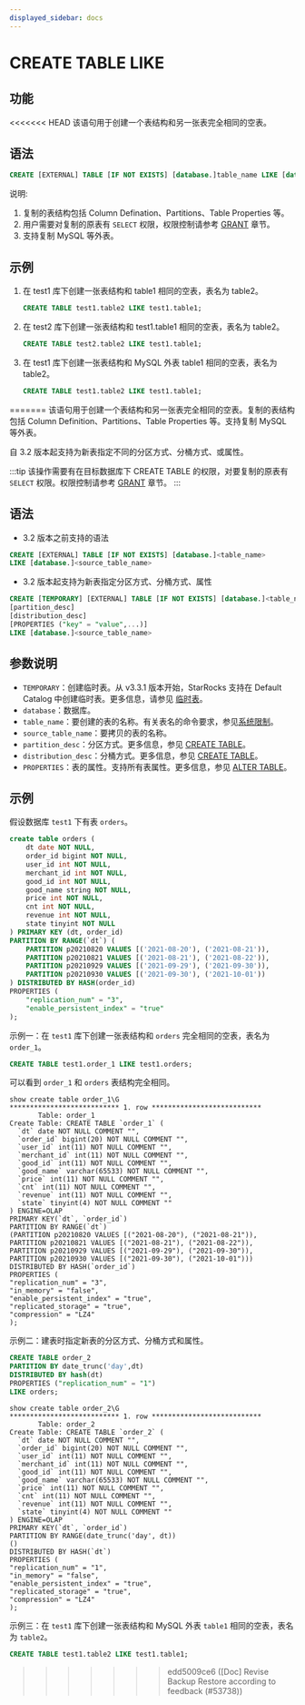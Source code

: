 ```yaml
---
displayed_sidebar: docs
---
```


# CREATE TABLE LIKE

## 功能

<<<<<<< HEAD
该语句用于创建一个表结构和另一张表完全相同的空表。

## 语法

```sql
CREATE [EXTERNAL] TABLE [IF NOT EXISTS] [database.]table_name LIKE [database.]table_name
```

说明:

1. 复制的表结构包括 Column Defination、Partitions、Table Properties 等。
2. 用户需要对复制的原表有 `SELECT` 权限，权限控制请参考 [GRANT](../account-management/GRANT.md) 章节。
3. 支持复制 MySQL 等外表。

## 示例

1. 在 test1 库下创建一张表结构和 table1 相同的空表，表名为 table2。

    ```sql
    CREATE TABLE test1.table2 LIKE test1.table1;
    ```

2. 在 test2 库下创建一张表结构和 test1.table1 相同的空表，表名为 table2。

    ```sql
    CREATE TABLE test2.table2 LIKE test1.table1;
    ```

3. 在 test1 库下创建一张表结构和 MySQL 外表 table1 相同的空表，表名为 table2。

    ```sql
    CREATE TABLE test1.table2 LIKE test1.table1;
    ```
=======
该语句用于创建一个表结构和另一张表完全相同的空表。复制的表结构包括 Column Definition、Partitions、Table Properties 等。支持复制 MySQL 等外表。

自 3.2 版本起支持为新表指定不同的分区方式、分桶方式、或属性。

:::tip
该操作需要有在目标数据库下 CREATE TABLE 的权限，对要复制的原表有 `SELECT` 权限。权限控制请参考 [GRANT](../account-management/GRANT.md) 章节。
:::

## 语法

- 3.2 版本之前支持的语法

```sql
CREATE [EXTERNAL] TABLE [IF NOT EXISTS] [database.]<table_name>
LIKE [database.]<source_table_name>
```

- 3.2 版本起支持为新表指定分区方式、分桶方式、属性

```sql
CREATE [TEMPORARY] [EXTERNAL] TABLE [IF NOT EXISTS] [database.]<table_name>
[partition_desc]
[distribution_desc]
[PROPERTIES ("key" = "value",...)]
LIKE [database.]<source_table_name>
```

## 参数说明

- `TEMPORARY`：创建临时表。从 v3.3.1 版本开始，StarRocks 支持在 Default Catalog 中创建临时表。更多信息，请参见 [临时表](../../../table_design/StarRocks_table_design.md#临时表)。
- `database`：数据库。
- `table_name`：要创建的表的名称。有关表名的命令要求，参见[系统限制](../../System_limit.md)。
- `source_table_name`：要拷贝的表的名称。
- `partition_desc`：分区方式。更多信息，参见 [CREATE TABLE](CREATE_TABLE.md#partition_desc)。
- `distribution_desc`：分桶方式。更多信息，参见 [CREATE TABLE](CREATE_TABLE.md#distribution_desc)。
- `PROPERTIES`：表的属性。支持所有表属性。更多信息，参见 [ALTER TABLE](ALTER_TABLE.md#修改表的属性)。

## 示例

假设数据库 `test1` 下有表 `orders`。

```sql
create table orders (
    dt date NOT NULL,
    order_id bigint NOT NULL,
    user_id int NOT NULL,
    merchant_id int NOT NULL,
    good_id int NOT NULL,
    good_name string NOT NULL,
    price int NOT NULL,
    cnt int NOT NULL,
    revenue int NOT NULL,
    state tinyint NOT NULL
) PRIMARY KEY (dt, order_id)
PARTITION BY RANGE(`dt`) (
    PARTITION p20210820 VALUES [('2021-08-20'), ('2021-08-21')),
    PARTITION p20210821 VALUES [('2021-08-21'), ('2021-08-22')),
    PARTITION p20210929 VALUES [('2021-09-29'), ('2021-09-30')),
    PARTITION p20210930 VALUES [('2021-09-30'), ('2021-10-01'))
) DISTRIBUTED BY HASH(order_id)
PROPERTIES (
    "replication_num" = "3",
    "enable_persistent_index" = "true"
);
```

示例一：在 `test1` 库下创建一张表结构和 `orders` 完全相同的空表，表名为 `order_1`。

```sql
CREATE TABLE test1.order_1 LIKE test1.orders;
```

可以看到 `order_1` 和 `orders` 表结构完全相同。

```plaintext
show create table order_1\G
*************************** 1. row ***************************
       Table: order_1
Create Table: CREATE TABLE `order_1` (
  `dt` date NOT NULL COMMENT "",
  `order_id` bigint(20) NOT NULL COMMENT "",
  `user_id` int(11) NOT NULL COMMENT "",
  `merchant_id` int(11) NOT NULL COMMENT "",
  `good_id` int(11) NOT NULL COMMENT "",
  `good_name` varchar(65533) NOT NULL COMMENT "",
  `price` int(11) NOT NULL COMMENT "",
  `cnt` int(11) NOT NULL COMMENT "",
  `revenue` int(11) NOT NULL COMMENT "",
  `state` tinyint(4) NOT NULL COMMENT ""
) ENGINE=OLAP 
PRIMARY KEY(`dt`, `order_id`)
PARTITION BY RANGE(`dt`)
(PARTITION p20210820 VALUES [("2021-08-20"), ("2021-08-21")),
PARTITION p20210821 VALUES [("2021-08-21"), ("2021-08-22")),
PARTITION p20210929 VALUES [("2021-09-29"), ("2021-09-30")),
PARTITION p20210930 VALUES [("2021-09-30"), ("2021-10-01")))
DISTRIBUTED BY HASH(`order_id`)
PROPERTIES (
"replication_num" = "3",
"in_memory" = "false",
"enable_persistent_index" = "true",
"replicated_storage" = "true",
"compression" = "LZ4"
);
```

示例二：建表时指定新表的分区方式、分桶方式和属性。

```sql
CREATE TABLE order_2
PARTITION BY date_trunc('day',dt)
DISTRIBUTED BY hash(dt)
PROPERTIES ("replication_num" = "1")
LIKE orders;
```

```plaintext
show create table order_2\G
*************************** 1. row ***************************
       Table: order_2
Create Table: CREATE TABLE `order_2` (
  `dt` date NOT NULL COMMENT "",
  `order_id` bigint(20) NOT NULL COMMENT "",
  `user_id` int(11) NOT NULL COMMENT "",
  `merchant_id` int(11) NOT NULL COMMENT "",
  `good_id` int(11) NOT NULL COMMENT "",
  `good_name` varchar(65533) NOT NULL COMMENT "",
  `price` int(11) NOT NULL COMMENT "",
  `cnt` int(11) NOT NULL COMMENT "",
  `revenue` int(11) NOT NULL COMMENT "",
  `state` tinyint(4) NOT NULL COMMENT ""
) ENGINE=OLAP 
PRIMARY KEY(`dt`, `order_id`)
PARTITION BY RANGE(date_trunc('day', dt))
()
DISTRIBUTED BY HASH(`dt`)
PROPERTIES (
"replication_num" = "1",
"in_memory" = "false",
"enable_persistent_index" = "true",
"replicated_storage" = "true",
"compression" = "LZ4"
);
```

示例三：在 `test1` 库下创建一张表结构和 MySQL 外表 `table1` 相同的空表，表名为 `table2`。

```sql
CREATE TABLE test1.table2 LIKE test1.table1;
```
>>>>>>> edd5009ce6 ([Doc] Revise Backup Restore according to feedback (#53738))
